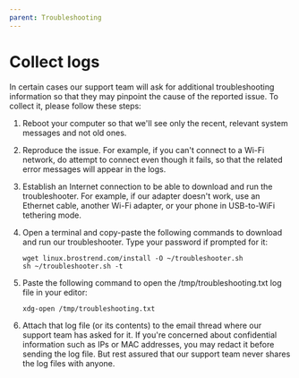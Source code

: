 ```yaml
---
parent: Troubleshooting
---
```


# Collect logs

In certain cases our support team will ask for additional troubleshooting
information so that they may pinpoint the cause of the reported issue. To
collect it, please follow these steps:

1. Reboot your computer so that we'll see only the recent, relevant system
   messages and not old ones.

2. Reproduce the issue. For example, if you can't connect to a Wi-Fi network,
   do attempt to connect even though it fails, so that the related error
   messages will appear in the logs.

3. Establish an Internet connection to be able to download and run the
   troubleshooter. For example, if our adapter doesn't work, use an Ethernet
   cable, another Wi-Fi adapter, or your phone in USB-to-WiFi tethering mode.

4. Open a terminal and copy-paste the following commands to download and run
   our troubleshooter. Type your password if prompted for it:

    ```shell
    wget linux.brostrend.com/install -O ~/troubleshooter.sh
    sh ~/troubleshooter.sh -t
    ```

5. Paste the following command to open the /tmp/troubleshooting.txt log file in
   your editor:

    ```shell
    xdg-open /tmp/troubleshooting.txt
    ```

6. Attach that log file (or its contents) to the email thread where our support
   team has asked for it. If you're concerned about confidential information
   such as IPs or MAC addresses, you may redact it before sending the log file.
   But rest assured that our support team never shares the log files with
   anyone.
